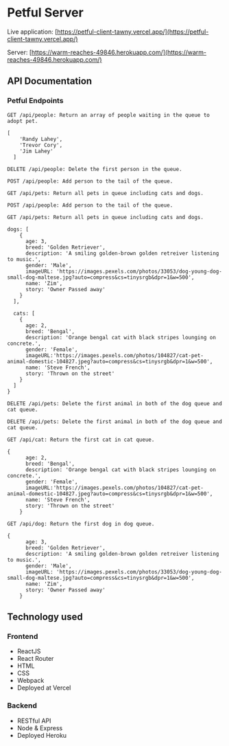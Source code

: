 # Petful Server

Live application: [https://petful-client-tawny.vercel.app/](https://petful-client-tawny.vercel.app/)<br/>

Server: [https://warm-reaches-49846.herokuapp.com/](https://warm-reaches-49846.herokuapp.com/)

## API Documentation

### Petful Endpoints

    GET /api/people: Return an array of people waiting in the queue to adopt pet.

```
[
    'Randy Lahey',
    'Trevor Cory',
    'Jim Lahey'
  ]
```

    DELETE /api/people: Delete the first person in the queue.

    POST /api/people: Add person to the tail of the queue.

    GET /api/pets: Return all pets in queue including cats and dogs.

    POST /api/people: Add person to the tail of the queue.

    GET /api/pets: Return all pets in queue including cats and dogs.

```
dogs: [
    {
      age: 3,
      breed: 'Golden Retriever',
      description: 'A smiling golden-brown golden retreiver listening to music.',
      gender: 'Male',
      imageURL: 'https://images.pexels.com/photos/33053/dog-young-dog-small-dog-maltese.jpg?auto=compress&cs=tinysrgb&dpr=1&w=500',
      name: 'Zim',
      story: 'Owner Passed away'
    }
  ],

  cats: [
    {
      age: 2,
      breed: 'Bengal',
      description: 'Orange bengal cat with black stripes lounging on concrete.',
      gender: 'Female',
      imageURL:'https://images.pexels.com/photos/104827/cat-pet-animal-domestic-104827.jpeg?auto=compress&cs=tinysrgb&dpr=1&w=500',
      name: 'Steve French',
      story: 'Thrown on the street'
    }
  ]
}

```

    DELETE /api/pets: Delete the first animal in both of the dog queue and cat queue.

    DELETE /api/pets: Delete the first animal in both of the dog queue and cat queue.

    GET /api/cat: Return the first cat in cat queue.

```
{
      age: 2,
      breed: 'Bengal',
      description: 'Orange bengal cat with black stripes lounging on concrete.',
      gender: 'Female',
      imageURL:'https://images.pexels.com/photos/104827/cat-pet-animal-domestic-104827.jpeg?auto=compress&cs=tinysrgb&dpr=1&w=500',
      name: 'Steve French',
      story: 'Thrown on the street'
    }
```

    GET /api/dog: Return the first dog in dog queue.

```
{
      age: 3,
      breed: 'Golden Retriever',
      description: 'A smiling golden-brown golden retreiver listening to music.',
      gender: 'Male',
      imageURL: 'https://images.pexels.com/photos/33053/dog-young-dog-small-dog-maltese.jpg?auto=compress&cs=tinysrgb&dpr=1&w=500',
      name: 'Zim',
      story: 'Owner Passed away'
    }
```

## Technology used

### Frontend

- ReactJS
- React Router
- HTML
- CSS
- Webpack
- Deployed at Vercel

### Backend

- RESTful API
- Node & Express
- Deployed Heroku
